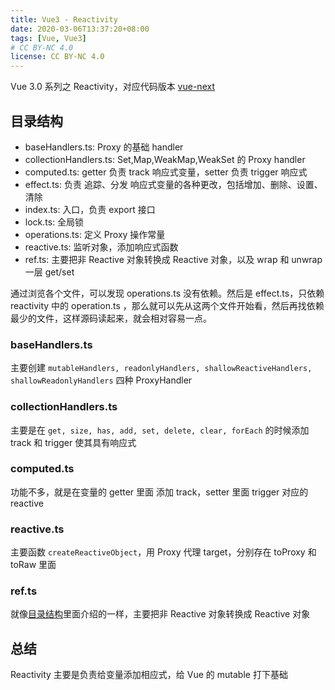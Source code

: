 ```yaml
---
title: Vue3 - Reactivity
date: 2020-03-06T13:37:20+08:00
tags: [Vue, Vue3]
# CC BY-NC 4.0
license: CC BY-NC 4.0
---
```


Vue 3.0 系列之 Reactivity，对应代码版本 [vue-next](https://github.com/vuejs/vue-next/tree/fb4856b36375fcf3eecaf89f260b272052a0b432)

## 目录结构

- baseHandlers.ts: Proxy 的基础 handler
- collectionHandlers.ts: Set,Map,WeakMap,WeakSet 的 Proxy handler
- computed.ts: getter 负责 track 响应式变量，setter 负责 trigger 响应式
- effect.ts: 负责 追踪、分发 响应式变量的各种更改，包括增加、删除、设置、清除
- index.ts: 入口，负责 export 接口
- lock.ts: 全局锁
- operations.ts: 定义 Proxy 操作常量
- reactive.ts: 监听对象，添加响应式函数
- ref.ts: 主要把非 Reactive 对象转换成 Reactive 对象，以及 wrap 和 unwrap 一层 get/set

<!-- more -->

通过浏览各个文件，可以发现 operations.ts 没有依赖。然后是 effect.ts，只依赖 reactivity 中的 operation.ts ，那么就可以先从这两个文件开始看，然后再找依赖最少的文件，这样源码读起来，就会相对容易一点。

### baseHandlers.ts

主要创建 `mutableHandlers, readonlyHandlers, shallowReactiveHandlers, shallowReadonlyHandlers` 四种 ProxyHandler

### collectionHandlers.ts

主要是在 `get, size, has, add, set, delete, clear, forEach` 的时候添加 track 和 trigger 使其具有响应式

### computed.ts

功能不多，就是在变量的 getter 里面 添加 track，setter 里面 trigger 对应的 reactive

### reactive.ts

主要函数 `createReactiveObject`，用 Proxy 代理 target，分别存在 toProxy 和 toRaw 里面

### ref.ts

就像[目录结构](##目录结构)里面介绍的一样，主要把非 Reactive 对象转换成 Reactive 对象

## 总结

Reactivity 主要是负责给变量添加相应式，给 Vue 的 mutable 打下基础
